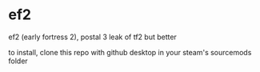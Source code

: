 # ef2
ef2 (early fortress 2), postal 3 leak of tf2 but better

to install, clone this repo with github desktop in your steam's sourcemods folder
